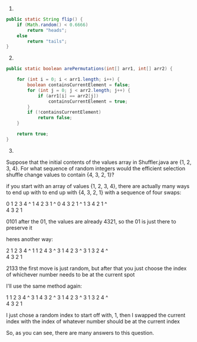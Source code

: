 1. 
```java
public static String flip() {
    if (Math.random() < 0.6666)
        return "heads";
    else
        return "tails";
}
```



2. 
```java
public static boolean arePermutations(int[] arr1, int[] arr2) {

    for (int i = 0; i < arr1.length; i++) {
        boolean containsCurrentElement = false;
        for (int j = 0; j < arr2.length; j++) {
            if (arr1[i] == arr2[j])
                containsCurrentElement = true;  
        }
        if (!containsCurrentElement)
            return false;
    }

    return true;
}
```



3. 
Suppose that the initial contents of the values array in Shuffler.java are {1, 2, 3, 4}.
For what sequence of random integers would the efficient selection shuffle change values to
contain {4, 3, 2, 1}?

if you start with an array of values {1, 2, 3, 4}, there are actually many ways to end up with to end up with {4, 3, 2, 1} with a sequence of four swaps:

0       1 2 3 4
              ^
1       4 2 3 1
            ^
0       4 3 2 1
          ^
1       3 4 2 1
        ^    
        4 3 2 1

0101
after the 01, the values are already 4321, so the 01 is just there to preserve it



heres another way:

2       1 2 3 4
              ^
1       1 2 4 3
            ^
3       1 4 2 3
          ^
3       1 3 2 4
        ^    
        4 3 2 1

2133
the first move is just random, but after that you just choose the index of whichever number
needs to be at the current spot



I'll use the same method again:

1       1 2 3 4
              ^
3       1 4 3 2
            ^
3       1 4 2 3
          ^
3       1 3 2 4
        ^    
        4 3 2 1

I just chose a random index to start off with, 1, then I swapped the current index with the
index of whatever number should be at the current index

So, as you can see, there are many answers to this question.